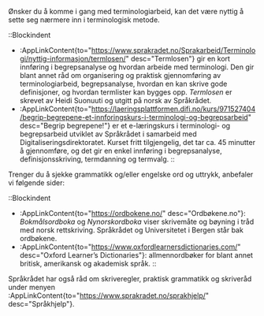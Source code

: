 Ønsker du å komme i gang med terminologiarbeid, kan det være nyttig å
sette seg nærmere inn i terminologisk metode.

::Blockindent
- :AppLinkContent{to="https://www.sprakradet.no/Sprakarbeid/Terminologi/nyttig-informasjon/termlosen/"
                  desc="Termlosen"} gir en kort innføring i
                  begrepsanalyse og hvordan arbeide med terminologi.
                  Den gir blant annet råd om organisering og praktisk
                  gjennomføring av terminologiarbeid, begrepsanalyse,
                  hvordan en kan skrive gode definisjoner, og hvordan
                  termlister kan bygges opp. *Termlosen* er
                  skrevet av Heidi Suonuuti og utgitt på norsk av
                  Språkrådet.
- :AppLinkContent{to="https://laeringsplattformen.difi.no/kurs/971527404/begrip-begrepene-et-innforingskurs-i-terminologi-og-begrepsarbeid"
                  desc="Begrip begrepene!"} er et e-læringskurs i
                  terminologi- og begrepsarbeid utviklet av Språkrådet
                  i samarbeid med Digitaliseringsdirektoratet. Kurset
                  fritt tilgjengelig, det tar ca. 45 minutter å
                  gjennomføre, og det gir en enkel innføring i
                  begrepsanalyse, definisjonsskriving, termdanning og
                  termvalg.
::

Trenger du å sjekke grammatikk og/eller engelske ord og uttrykk,
anbefaler vi følgende sider:

::Blockindent
- :AppLinkContent{to="https://ordbokene.no/" desc="Ordbøkene.no"}: <i>Bokmålsordboka</i> og <i>Nynorskordboka</i> viser
                  skrivemåte og bøyning i tråd med norsk rettskriving.
                  Språkrådet og Universitetet i Bergen står bak
                  ordbøkene.
- :AppLinkContent{to="https://www.oxfordlearnersdictionaries.com/" desc="Oxford Learner’s Dictionaries"}:
                  allmennordbøker for blant annet britisk, amerikansk
                  og akademisk språk.
::
                  
Språkrådet har også råd om skriveregler, praktisk grammatikk og
skriveråd under menyen :AppLinkContent{to="https://www.sprakradet.no/sprakhjelp/"
desc="Språkhjelp"}.
